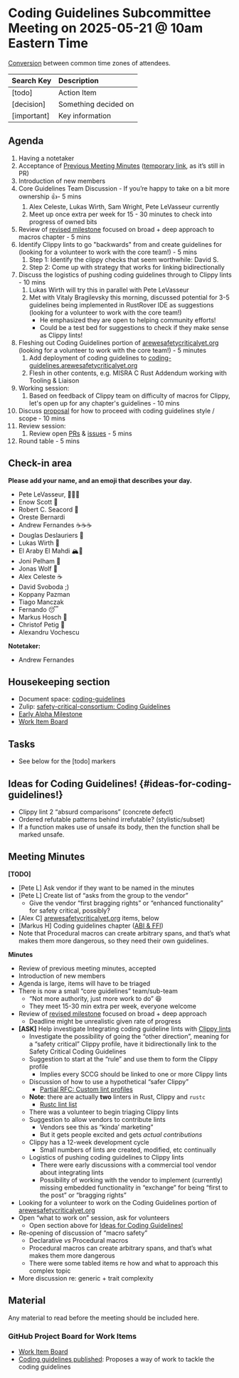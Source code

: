 # Coding Guidelines Subcommittee Meeting on 2025-05-21 @ 10am Eastern Time

[Conversion](https://www.worldtimebuddy.com/?qm=1&lid=5,100,2643743,12,1850147&h=5&date=2025-5-21&sln=10-11&hf=1) between common time zones of attendees.

| Search Key | Description |
| :---- | :---- |
| \[todo\] | Action Item |
| \[decision\] | Something decided on |
| \[important\] | Key information |

## Agenda

1. Having a notetaker
2. Acceptance of [Previous Meeting Minutes](https://github.com/rustfoundation/safety-critical-rust-consortium/blob/main/subcommittee/coding-guidelines/meetings/2025-05-07/minutes.md) ([temporary link](https://github.com/rustfoundation/safety-critical-rust-consortium/blob/ae944768533f529f3002460102f9da4b5d034b66/subcommittee/coding-guidelines/meetings/2025-05-07/minutes.md), as it’s still in PR)
3. Introduction of new members
4. Core Guidelines Team Discussion \- If you’re happy to take on a bit more ownership 👍- 5 mins
   1. Alex Celeste, Lukas Wirth, Sam Wright, Pete LeVasseur currently
   2. Meet up once extra per week for 15 \- 30 minutes to check into progress of owned bits
5. Review of [revised milestone](https://github.com/rustfoundation/safety-critical-rust-coding-guidelines/milestone/1) focused on broad \+ deep approach to macros chapter \- 5 mins
6. Identify Clippy lints to go "backwards" from and create guidelines for (looking for a volunteer to work with the core team\!) \- 5 mins
   1. Step 1: Identify the clippy checks that seem worthwhile: David S.
   2. Step 2: Come up with strategy that works for linking bidirectionally
7. Discuss the logistics of pushing coding guidelines through to Clippy lints \- 10 mins
   1. Lukas Wirth will try this in parallel with Pete LeVasseur
   2. Met with Vitaly Bragilevsky this morning, discussed potential for 3-5 guidelines being implemented in RustRover IDE as suggestions (looking for a volunteer to work with the core team\!)
      * He emphasized they are open to helping community efforts\!
      * Could be a test bed for suggestions to check if they make sense as Clippy lints\!
8. Fleshing out Coding Guidelines portion of [arewesafetycriticalyet.org](http://arewesafetycriticalyet.org) (looking for a volunteer to work with the core team\!) \- 5 minutes
   1. Add deployment of coding guidelines to [coding-guidelines.arewesafetycriticalyet.org](http://coding-guidelines.arewesafetycriticalyet.org)
   2. Flesh in other contents, e.g. MISRA C Rust Addendum working with Tooling & Liaison
9. Working session:
   1. Based on feedback of Clippy team on difficulty of macros for Clippy, let's open up for any chapter's guidelines \- 10 mins
10. Discuss [proposal](https://github.com/rustfoundation/safety-critical-rust-coding-guidelines/issues/75#issuecomment-2885697090) for how to proceed with coding guidelines style / scope \- 10 mins
11. Review session:
    1. Review open [PRs](https://github.com/rustfoundation/safety-critical-rust-coding-guidelines/pulls) & [issues](https://github.com/rustfoundation/safety-critical-rust-coding-guidelines/issues) \- 5 mins
12. Round table \- 5 mins

## Check-in area

**Please add your name, and an emoji that describes your day.**

* Pete LeVasseur, 🏃💨🙊
* Enow Scott 🤧
* Robert C. Seacord 🙊
* Oreste Bernardi
* Andrew Fernandes ☕☕☕
* Douglas Deslauriers 🧵
* Lukas Wirth 🤧
* El Araby El Mahdi 🏔️🌋
* Joni Pelham 🤧
* Jonas Wolf 🦀
* Alex Celeste ☕
* David Svoboda ;)
* Koppany Pazman
* Tiago Manczak
* Fernando 😴
* Markus Hosch 🦀
* Christof Petig 🤹
* Alexandru Vochescu

**Notetaker:**

* Andrew Fernandes

## Housekeeping section

* Document space: [coding-guidelines](https://github.com/rustfoundation/safety-critical-rust-consortium/tree/main/subcommittee/coding-guidelines)
* Zulip: [safety-critical-consortium: Coding Guidelines](https://rust-lang.zulipchat.com/#narrow/channel/445688-safety-critical-consortium/topic/Coding.20Guidelines)
* [Early Alpha Milestone](https://github.com/rustfoundation/safety-critical-rust-coding-guidelines/milestone/1)
* [Work Item Board](https://github.com/orgs/rustfoundation/projects/1)

## Tasks

* See below for the \[todo\] markers

## Ideas for Coding Guidelines\! {#ideas-for-coding-guidelines!}

* Clippy lint 2 “absurd comparisons” (concrete defect)
* Ordered refutable patterns behind irrefutable? (stylistic/subset)
* If a function makes use of unsafe its body, then the function shall be marked unsafe.

## Meeting Minutes

**\[TODO\]**

* \[Pete L\] Ask vendor if they want to be named in the minutes
* \[Pete L\] Create list of “asks from the group to the vendor”
  * Give the vendor “first bragging rights” or “enhanced functionality” for safety critical, possibly?
* \[Alex C\] [arewesafetycriticalyet.org](http://arewesafetycriticalyet.org) items, below
* \[Markus H\] Coding guidelines chapter ([ABI & FFI](https://github.com/rustfoundation/safety-critical-rust-coding-guidelines/issues/85))
* Note that Procedural macros can create arbitrary spans, and that’s what makes them more dangerous, so they need their own guidelines.

**Minutes**

* Review of previous meeting minutes, accepted
* Introduction of new members
* Agenda is large, items will have to be triaged
* There is now a small “core guidelines” team/sub-team
  * “Not more authority, just more work to do” 😆
  * They meet 15-30 min extra per week, everyone welcome
* Review of [revised milestone](https://github.com/rustfoundation/safety-critical-rust-coding-guidelines/milestone/1) focused on broad \+ deep approach
  * Deadline might be unrealistic given rate of progress
* **\[ASK\]** Help investigate Integrating coding guideline lints with [Clippy lints](https://rust-lang.github.io/rust-clippy/master/index.html)
  * Investigate the possibility of going the “other direction”, meaning for a “safety critical” Clippy profile, have it bidirectionally link to the Safety Critical Coding Guidelines
  * Suggestion to start at the “rule” and use them to form the Clippy profile
    * Implies every SCCG should be linked to one or more Clippy lints
  * Discussion of how to use a hypothetical “safer Clippy”
    * [Partial RFC: Custom lint profiles](https://hackmd.io/@Manishearth/BJi8K8AGJg)
  * **Note**: there are actually **two** linters in Rust, Clippy and `rustc`
    * [Rustc lint list](https://doc.rust-lang.org/rustc/lints/listing/allowed-by-default.html)
  * There was a volunteer to begin triaging Clippy lints
  * Suggestion to allow vendors to contribute lints
    * Vendors see this as “kinda’ marketing”
    * But it gets people excited and gets *actual contributions*
  * Clippy has a 12-week development cycle
    * Small numbers of lints are created, modified, etc continually
  * Logistics of pushing coding guidelines to Clippy lints
    * There were early discussions with a commercial tool vendor about integrating lints
    * Possibility of working with the vendor to implement (currently) missing embedded functionality in “exchange” for being “first to the post” or “bragging rights”
* Looking for a volunteer to work on the Coding Guidelines portion of [arewesafetycriticalyet.org](http://arewesafetycriticalyet.org)
* Open “what to work on” session, ask for volunteers
  * Open section above for [Ideas for Coding Guidelines\!](#ideas-for-coding-guidelines!)
* Re-opening of discussion of “macro safety”
  * Declarative *vs* Procedural macros
  * Procedural macros can create arbitrary spans, and that’s what makes them more dangerous
  * There were some tabled items re how and what to approach this complex topic
* More discussion re: generic \+ trait complexity

## Material

Any material to read before the meeting should be included here.

### GitHub Project Board for Work Items

* [Work Item Board](https://github.com/orgs/rustfoundation/projects/1)
* [Coding guidelines published](https://github.com/rustfoundation/safety-critical-rust-consortium/issues/188#issue-2869798433): Proposes a way of work to tackle the coding guidelines
